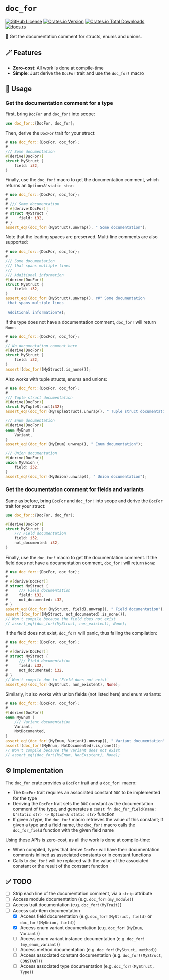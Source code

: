 # `doc_for`

[![GitHub License](https://img.shields.io/github/license/PRO-2684/doc_for?logo=opensourceinitiative)](https://github.com/PRO-2684/doc_for/blob/main/LICENSE)
[![Crates.io Version](https://img.shields.io/crates/v/doc_for?logo=rust)](https://crates.io/crates/doc_for)
[![Crates.io Total Downloads](https://img.shields.io/crates/d/doc_for?logo=rust)](https://crates.io/crates/doc_for)
[![docs.rs](https://img.shields.io/docsrs/doc_for?logo=rust)](https://docs.rs/doc_for)

📖 Get the documentation comment for structs, enums and unions.

## 🪄 Features

- **Zero-cost**: All work is done at compile-time
- **Simple**: Just derive the `DocFor` trait and use the `doc_for!` macro

## 🤔 Usage

### Get the documentation comment for a type

First, bring `DocFor` and `doc_for!` into scope:

```rust
use doc_for::{DocFor, doc_for};
```

Then, derive the `DocFor` trait for your struct:

```rust
# use doc_for::{DocFor, doc_for};
#
/// Some documentation
#[derive(DocFor)]
struct MyStruct {
    field: i32,
}
```

Finally, use the `doc_for!` macro to get the documentation comment, which returns an `Option<&'static str>`:

```rust
# use doc_for::{DocFor, doc_for};
#
# /// Some documentation
# #[derive(DocFor)]
# struct MyStruct {
#     field: i32,
# }
assert_eq!(doc_for!(MyStruct).unwrap(), " Some documentation");
```

Note that the leading spaces are preserved. Multi-line comments are also supported:

```rust
# use doc_for::{DocFor, doc_for};
#
/// Some documentation
/// that spans multiple lines
///
/// Additional information
#[derive(DocFor)]
struct MyStruct {
    field: i32,
}
assert_eq!(doc_for!(MyStruct).unwrap(), r#" Some documentation
 that spans multiple lines

 Additional information"#);
```

If the type does not have a documentation comment, `doc_for!` will return `None`:

```rust
# use doc_for::{DocFor, doc_for};
#
// No documentation comment here
#[derive(DocFor)]
struct MyStruct {
    field: i32,
}
assert!(doc_for!(MyStruct).is_none());
```

Also works with tuple structs, enums and unions:

```rust
# use doc_for::{DocFor, doc_for};
#
/// Tuple struct documentation
#[derive(DocFor)]
struct MyTupleStruct(i32);
assert_eq!(doc_for!(MyTupleStruct).unwrap(), " Tuple struct documentation");

/// Enum documentation
#[derive(DocFor)]
enum MyEnum {
    Variant,
}
assert_eq!(doc_for!(MyEnum).unwrap(), " Enum documentation");

/// Union documentation
#[derive(DocFor)]
union MyUnion {
    field: i32,
}
assert_eq!(doc_for!(MyUnion).unwrap(), " Union documentation");
```

### Get the documentation comment for fields and variants

Same as before, bring `DocFor` and `doc_for!` into scope and derive the `DocFor` trait for your struct:

```rust
use doc_for::{DocFor, doc_for};

#[derive(DocFor)]
struct MyStruct {
    /// Field documentation
    field: i32,
    not_documented: i32,
}
```

Finally, use the `doc_for!` macro to get the documentation comment. If the field does not have a documentation comment, `doc_for!` will return `None`:

```rust
# use doc_for::{DocFor, doc_for};
#
# #[derive(DocFor)]
# struct MyStruct {
#     /// Field documentation
#     field: i32,
#     not_documented: i32,
# }
assert_eq!(doc_for!(MyStruct, field).unwrap(), " Field documentation");
assert!(doc_for!(MyStruct, not_documented).is_none());
// Won't compile because the field does not exist
// assert_eq!(doc_for!(MyStruct, non_existent), None);
```

If the field does not exist, `doc_for!` will panic, thus failing the compilation:

```rust compile_fail
# use doc_for::{DocFor, doc_for};
#
# #[derive(DocFor)]
# struct MyStruct {
#     /// Field documentation
#     field: i32,
#     not_documented: i32,
# }
// Won't compile due to `Field does not exist`
assert_eq!(doc_for!(MyStruct, non_existent), None);
```

Similarly, it also works with union fields (not listed here) and enum variants:

```rust
# use doc_for::{DocFor, doc_for};
#
#[derive(DocFor)]
enum MyEnum {
    /// Variant documentation
    Variant,
    NotDocumented,
}
assert_eq!(doc_for!(MyEnum, Variant).unwrap(), " Variant documentation");
assert!(doc_for!(MyEnum, NotDocumented).is_none());
// Won't compile because the variant does not exist
// assert_eq!(doc_for!(MyEnum, NonExistent), None);
```

## ⚙️ Implementation

The `doc_for` crate provides a `DocFor` trait and a `doc_for!` macro:

- The `DocFor` trait requires an associated constant `DOC` to be implemented for the type
- Deriving the `DocFor` trait sets the `DOC` constant as the documentation comment of the type, and generates a `const fn doc_for_field(name: &'static str) -> Option<&'static str>` function
- If given a type, the `doc_for!` macro retrieves the value of this constant; If given a type and a field name, the `doc_for!` macro calls the `doc_for_field` function with the given field name

Using these APIs is zero-cost, as all the work is done at compile-time:

- When compiled, types that derive `DocFor` will have their documentation comments inlined as associated constants or in constant functions
- Calls to `doc_for!` will be replaced with the value of the associated constant or the result of the constant function

## ✅ TODO

- [ ] Strip each line of the documentation comment, via a `strip` attribute
- [ ] Access module documentation (e.g. `doc_for!(my_module)`)
- [ ] Access trait documentation (e.g. `doc_for!(MyTrait)`)
- [ ] Access sub-item documentation
    - [x] Access field documentation (e.g. `doc_for!(MyStruct, field)` or `doc_for!(MyUnion, field)`)
    - [x] Access enum variant documentation (e.g. `doc_for!(MyEnum, Variant)`)
    - [ ] Access enum variant instance documentation (e.g. `doc_for!(my_enum_variant)`)
    - [ ] Access method documentation (e.g. `doc_for!(MyStruct, method)`)
    - [ ] Access associated constant documentation (e.g. `doc_for!(MyStruct, CONSTANT)`)
    - [ ] Access associated type documentation (e.g. `doc_for!(MyStruct, Type)`)

